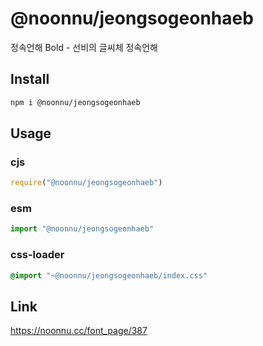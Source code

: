 # @noonnu/jeongsogeonhaeb
정속언해 Bold - 선비의 글씨체 정속언해

## Install
```sh
npm i @noonnu/jeongsogeonhaeb
```
## Usage
### cjs
```js
require("@noonnu/jeongsogeonhaeb")
```
### esm
```js
import "@noonnu/jeongsogeonhaeb"
```
### css-loader
```css
@import "~@noonnu/jeongsogeonhaeb/index.css"
```

## Link
https://noonnu.cc/font_page/387